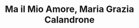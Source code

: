 ---
layout: manifest
title: Ma il Mio Amore, Maria Grazia Calandrone
manifest_name: ma-il-mio-amore-maria-grazia-calandrone
---
